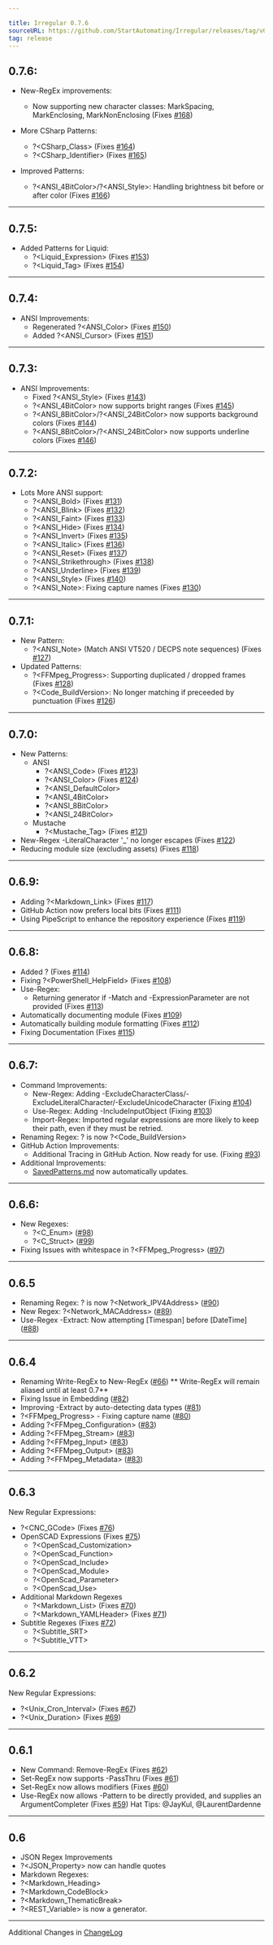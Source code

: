 ```yaml
---

title: Irregular 0.7.6
sourceURL: https://github.com/StartAutomating/Irregular/releases/tag/v0.7.6
tag: release
---
```

## 0.7.6:

* New-RegEx improvements:
  * Now supporting new character classes:  MarkSpacing, MarkEnclosing, MarkNonEnclosing (Fixes [#168](https://github.com/StartAutomating/Irregular/issues/168))

* More CSharp Patterns:
  * ?<CSharp_Class> (Fixes [#164](https://github.com/StartAutomating/Irregular/issues/164))
  * ?<CSharp_Identifier> (Fixes [#165](https://github.com/StartAutomating/Irregular/issues/165))

* Improved Patterns:
  * ?<ANSI_4BitColor>/?<ANSI_Style>: Handling brightness bit before or after color (Fixes [#166](https://github.com/StartAutomating/Irregular/issues/166))

---

## 0.7.5:

* Added Patterns for Liquid:
  * ?<Liquid_Expression> (Fixes [#153](https://github.com/StartAutomating/Irregular/issues/153))
  * ?<Liquid_Tag> (Fixes [#154](https://github.com/StartAutomating/Irregular/issues/154))

---

## 0.7.4:
* ANSI Improvements:
  * Regenerated ?<ANSI_Color> (Fixes [#150](https://github.com/StartAutomating/Irregular/issues/150))
  * Added ?<ANSI_Cursor> (Fixes [#151](https://github.com/StartAutomating/Irregular/issues/151))

---

## 0.7.3:
* ANSI Improvements:
  * Fixed ?<ANSI_Style> (Fixes [#143](https://github.com/StartAutomating/Irregular/issues/143))
  * ?<ANSI_4BitColor> now supports bright ranges (Fixes [#145](https://github.com/StartAutomating/Irregular/issues/145))
  * ?<ANSI_8BitColor>/?<ANSI_24BitColor> now supports background colors (Fixes [#144](https://github.com/StartAutomating/Irregular/issues/144))
  * ?<ANSI_8BitColor>/?<ANSI_24BitColor> now supports underline colors (Fixes [#146](https://github.com/StartAutomating/Irregular/issues/146))

---

## 0.7.2:
* Lots More ANSI support:
  * ?<ANSI_Bold> (Fixes [#131](https://github.com/StartAutomating/Irregular/issues/131))
  * ?<ANSI_Blink> (Fixes [#132](https://github.com/StartAutomating/Irregular/issues/132))
  * ?<ANSI_Faint> (Fixes [#133](https://github.com/StartAutomating/Irregular/issues/133))
  * ?<ANSI_Hide> (Fixes [#134](https://github.com/StartAutomating/Irregular/issues/134))
  * ?<ANSI_Invert> (Fixes [#135](https://github.com/StartAutomating/Irregular/issues/135))
  * ?<ANSI_Italic> (Fixes [#136](https://github.com/StartAutomating/Irregular/issues/136))
  * ?<ANSI_Reset> (Fixes [#137](https://github.com/StartAutomating/Irregular/issues/137))
  * ?<ANSI_Strikethrough> (Fixes [#138](https://github.com/StartAutomating/Irregular/issues/138))
  * ?<ANSI_Underline> (Fixes [#139](https://github.com/StartAutomating/Irregular/issues/139))
  * ?<ANSI_Style> (Fixes [#140](https://github.com/StartAutomating/Irregular/issues/140))
  * ?<ANSI_Note>:  Fixing capture names (Fixes [#130](https://github.com/StartAutomating/Irregular/issues/130))

---

## 0.7.1:
* New Pattern:
  * ?<ANSI_Note> (Match ANSI VT520 / DECPS note sequences) (Fixes [#127](https://github.com/StartAutomating/Irregular/issues/127)) 
* Updated Patterns:
  * ?<FFMpeg_Progress>: Supporting duplicated / dropped frames (Fixes [#128](https://github.com/StartAutomating/Irregular/issues/128))
  * ?<Code_BuildVersion>: No longer matching if preceeded by punctuation (Fixes [#126](https://github.com/StartAutomating/Irregular/issues/126))

---

## 0.7.0:
* New Patterns:
  * ANSI
    * ?<ANSI_Code>  (Fixes [#123](https://github.com/StartAutomating/Irregular/issues/123))
    * ?<ANSI_Color> (Fixes [#124](https://github.com/StartAutomating/Irregular/issues/124))
    * ?<ANSI_DefaultColor>
    * ?<ANSI_4BitColor>
    * ?<ANSI_8BitColor>
    * ?<ANSI_24BitColor>
  * Mustache
    * ?<Mustache_Tag> (Fixes [#121](https://github.com/StartAutomating/Irregular/issues/121))
* New-Regex -LiteralCharacter '_' no longer escapes (Fixes [#122](https://github.com/StartAutomating/Irregular/issues/122))
* Reducing module size (excluding assets) (Fixes [#118](https://github.com/StartAutomating/Irregular/issues/118))

---

## 0.6.9:
* Adding ?<Markdown_Link> (Fixes [#117](https://github.com/StartAutomating/Irregular/issues/117))
* GitHub Action now prefers local bits (Fixes [#111](https://github.com/StartAutomating/Irregular/issues/111))
* Using PipeScript to enhance the repository experience (Fixes [#119](https://github.com/StartAutomating/Irregular/issues/119))

---

## 0.6.8:
* Added ?<CamelCaseSpace> (Fixes [#114](https://github.com/StartAutomating/Irregular/issues/114))
* Fixing ?<PowerShell_HelpField> (Fixes [#108](https://github.com/StartAutomating/Irregular/issues/108))
* Use-Regex:
  * Returning generator if -Match and -ExpressionParameter are not provided (Fixes [#113](https://github.com/StartAutomating/Irregular/issues/113))
* Automatically documenting module (Fixes [#109](https://github.com/StartAutomating/Irregular/issues/109))
* Automatically building module formatting (Fixes [#112](https://github.com/StartAutomating/Irregular/issues/112))
* Fixing Documentation (Fixes [#115](https://github.com/StartAutomating/Irregular/issues/115))

---
  
## 0.6.7:
* Command Improvements:
  * New-Regex:  Adding -ExcludeCharacterClass/-ExcludeLiteralCharacter/-ExcludeUnicodeCharacter (Fixing [#104](https://github.com/StartAutomating/Irregular/issues/104))
  * Use-Regex:  Adding -IncludeInputObject (Fixing [#103](https://github.com/StartAutomating/Irregular/issues/103))
  * Import-Regex:  Imported regular expressions are more likely to keep their path, even if they must be retried.
* Renaming Regex:  ?<BuildVersion> is now ?<Code_BuildVersion>
* GitHub Action Improvements:
  * Additional Tracing in GitHub Action.  Now ready for use.  (Fixing [#93](https://github.com/StartAutomating/Irregular/issues/93))
* Additional Improvements:
  * [SavedPatterns.md](SavedPatterns.md) now automatically updates.

---

## 0.6.6:
* New Regexes:
  * ?<C_Enum> ([#98](https://github.com/StartAutomating/Irregular/issues/98))
  * ?<C_Struct> ([#99](https://github.com/StartAutomating/Irregular/issues/99))
* Fixing Issues with whitespace in ?<FFMpeg_Progress> ([#97](https://github.com/StartAutomating/Irregular/issues/97))

---

## 0.6.5
* Renaming Regex: ?<IPV4Address> is now ?<Network_IPV4Address> ([#90](https://github.com/StartAutomating/Irregular/issues/90))
* New Regex: ?<Network_MACAddress> ([#89](https://github.com/StartAutomating/Irregular/issues/89))
* Use-Regex -Extract:  Now attempting [Timespan] before [DateTime] ([#88](https://github.com/StartAutomating/Irregular/issues/88))

---

## 0.6.4
* Renaming Write-RegEx to New-RegEx ([#66](https://github.com/StartAutomating/Irregular/issues/66)) ** Write-RegEx will remain aliased until at least 0.7**
* Fixing Issue in Embedding ([#82](https://github.com/StartAutomating/Irregular/issues/82))
* Improving -Extract by auto-detecting data types ([#81](https://github.com/StartAutomating/Irregular/issues/81))
* ?<FFMpeg_Progress> - Fixing capture name ([#80](https://github.com/StartAutomating/Irregular/issues/80))
* Adding ?<FFMpeg_Configuration> ([#83](https://github.com/StartAutomating/Irregular/issues/83))
* Adding ?<FFMpeg_Stream> ([#83](https://github.com/StartAutomating/Irregular/issues/83))
* Adding ?<FFMpeg_Input> ([#83](https://github.com/StartAutomating/Irregular/issues/83))
* Adding ?<FFMpeg_Output> ([#83](https://github.com/StartAutomating/Irregular/issues/83))
* Adding ?<FFMpeg_Metadata> ([#83](https://github.com/StartAutomating/Irregular/issues/83))

---

## 0.6.3
New Regular Expressions:
* ?<CNC_GCode> (Fixes [#76](https://github.com/StartAutomating/Irregular/issues/76))
* OpenSCAD Expressions (Fixes [#75](https://github.com/StartAutomating/Irregular/issues/75))  
  * ?<OpenScad_Customization>
  * ?<OpenScad_Function>
  * ?<OpenScad_Include>
  * ?<OpenScad_Module>
  * ?<OpenScad_Parameter>
  * ?<OpenScad_Use>
* Additional Markdown Regexes
  * ?<Markdown_List> (Fixes [#70](https://github.com/StartAutomating/Irregular/issues/70))
  * ?<Markdown_YAMLHeader> (Fixes [#71](https://github.com/StartAutomating/Irregular/issues/71))
* Subtitle Regexes (Fixes [#72](https://github.com/StartAutomating/Irregular/issues/72))
  * ?<Subtitle_SRT>
  * ?<Subtitle_VTT>

---

## 0.6.2
New Regular Expressions:
* ?<Unix_Cron_Interval> (Fixes [#67](https://github.com/StartAutomating/Irregular/issues/67))
* ?<Unix_Duration> (Fixes [#69](https://github.com/StartAutomating/Irregular/issues/69))

---

## 0.6.1
* New Command:  Remove-RegEx (Fixes [#62](https://github.com/StartAutomating/Irregular/issues/62))
* Set-RegEx now supports -PassThru (Fixes [#61](https://github.com/StartAutomating/Irregular/issues/61))
* Set-RegEx now allows modifiers (Fixes [#60](https://github.com/StartAutomating/Irregular/issues/60))
* Use-RegEx now allows -Pattern to be directly provided, and supplies an ArgumentCompleter (Fixes [#59](https://github.com/StartAutomating/Irregular/issues/59))
Hat Tips: @JayKul, @LaurentDardenne

---

## 0.6
* JSON Regex Improvements
 * ?<JSON_Property> now can handle quotes
* Markdown Regexes:
 * ?<Markdown_Heading>
 * ?<Markdown_CodeBlock>
 * ?<Markdown_ThematicBreak>
* ?<REST_Variable> is now a generator.

---

Additional Changes in [ChangeLog](CHANGELOG.md)
